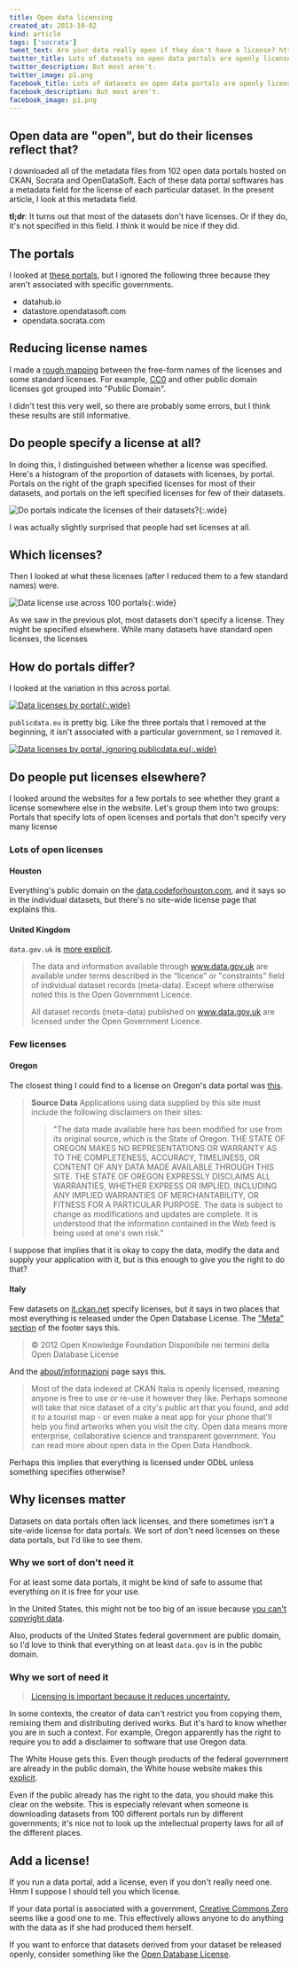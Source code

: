 ```yaml
---
title: Open data licensing
created_at: 2013-10-02
kind: article
tags: ['socrata']
tweet_text: Are your data really open if they don't have a license? http://thomaslevine.com/!/open-data-licensing
twitter_title: Lots of datasets on open data portals are openly licensed
twitter_description: But most aren't.
twitter_image: p1.png
facebook_title: Lots of datasets on open data portals are openly licensed
facebook_description: But most aren't.
facebook_image: p1.png
---
```

## Open data are "open", but do their licenses reflect that?

I downloaded all of the metadata files from 102 open data
portals hosted on CKAN, Socrata and OpenDataSoft. Each of
these data portal softwares has a metadata field for the
license of each particular dataset. In the present article,
I look at this metadata field.

**tl;dr**: It turns out that most of
the datasets don't have licenses. Or if they do, it's not
specified in this field. I think it would be nice if they did.

## The portals
I looked at [these portals](https://github.com/tlevine/open-data-download/blob/3115221f193e08d2e83eb753e8154ea9593fec55/portals.py),
but I ignored the following three because they aren't associated with specific governments.

* datahub.io
* datastore.opendatasoft.com
* opendata.socrata.com

## Reducing license names
I made a [rough mapping](https://github.com/tlevine/open-data-download/blob/3115221f193e08d2e83eb753e8154ea9593fec55/query-license.py#L5)
between the free-form names of the
licenses and some standard licenses.
For example, [CC0](http://creativecommons.org/publicdomain/zero/1.0/) 
and other public domain licenses got grouped into "Public Domain".

I didn't test this
very well, so there are probably some errors, but I think
these results are still informative.

## Do people specify a license at all?
In doing this, I distinguished between whether a license was
specified. Here's a histogram of the proportion of datasets
with licenses, by portal. Portals on the right of the graph
specified licenses for most of their datasets, and portals on
the left specified licenses for few of their datasets.

![Do portals indicate the licenses of their datasets?](p1.png){:.wide}

I was actually slightly surprised that people had set licenses
at all.

## Which licenses?
Then I looked at what these licenses (after I reduced them to
a few standard names) were.

![Data license use across 100 portals](p2.png){:.wide}

As we saw in the previous plot, most datasets don't specify a
license. They might be specified elsewhere.
While many datasets have standard open licenses, the licenses

## How do portals differ?
I looked at the variation in this across portal.

[![Data licenses by portal](p4.png){:.wide}](p4.png)

`publicdata.eu` is pretty big. Like the three portals that I removed
at the beginning, it isn't associated with a particular government,
so I removed it.

[![Data licenses by portal, ignoring publicdata.eu](p5.png){:.wide}](p5.png)

## Do people put licenses elsewhere?
I looked around the websites for a few portals to see whether they
grant a license somewhere else in the website. Let's group them into
two groups: Portals that specify lots of open licenses and portals
that don't specify very many license

### Lots of open licenses

#### Houston
Everything's public domain on the
[data.codeforhouston.com](http://data.codeforhouston.com/dataset/city-of-houston-funds),
and it says so in the individual datasets, but there's no site-wide
license page that explains this.

#### United Kingdom
`data.gov.uk` is [more explicit](http://data.gov.uk/terms-and-conditions).

> The data and information available through www.data.gov.uk are available under terms described in the “licence” or "constraints" field of individual dataset records (meta-data). Except where otherwise noted this is the Open Government Licence.
> 
> All dataset records (meta-data) published on www.data.gov.uk are licensed under the Open Government Licence.

### Few licenses

#### Oregon
The closest thing I could find to a license on Oregon's data portal was
[this](http://www.oregon.gov/Pages/datamoderation.aspx).

> **Source Data**
> Applications using data supplied by this site must include the following disclaimers on their sites:
>
> > "The data made available here has been modified for use from its original source, which is the State of Oregon. THE STATE OF OREGON MAKES NO REPRESENTATIONS OR WARRANTY AS TO THE COMPLETENESS, ACCURACY, TIMELINESS, OR CONTENT OF ANY DATA MADE AVAILABLE THROUGH THIS SITE. THE STATE OF OREGON EXPRESSLY DISCLAIMS ALL WARRANTIES, WHETHER EXPRESS OR IMPLIED, INCLUDING ANY IMPLIED WARRANTIES OF MERCHANTABILITY, OR FITNESS FOR A PARTICULAR PURPOSE. The data is subject to change as modifications and updates are complete. It is understood that the information contained in the Web feed is being used at one's own risk."

I suppose that implies that it is okay to copy the data, modify
the data and supply your application with it, but is this enough
to give you the right to do that?

#### Italy
Few datasets on [it.ckan.net](http://it.ckan.net) specify licenses,
but it says in two places
that most everything is released under the Open Database License.
The ["Meta" section](http://it.ckan.net/#credits) of the footer says this.

> © 2012 Open Knowledge Foundation Disponibile nei termini della Open Database License

And the [about/informazioni](http://it.ckan.net/about) page says this.

> Most of the data indexed at CKAN Italia is openly licensed, meaning anyone is free to use or re-use it however they like. Perhaps someone will take that nice dataset of a city's public art that you found, and add it to a tourist map - or even make a neat app for your phone that'll help you find artworks when you visit the city. Open data means more enterprise, collaborative science and transparent government. You can read more about open data in the Open Data Handbook.

Perhaps this implies that everything is licensed under ODbL unless
something specifies otherwise?

## Why licenses matter
Datasets on data portals often lack licenses, and there sometimes
isn't a site-wide license for data portals. We sort of don't need
licenses on these data portals, but I'd like to see them.

### Why we sort of don't need it
For at least some data portals, it might be kind of safe to assume
that everything on it is free for your use.

In the United States, this might not be too big of an issue because
[you can't copyright data](http://www.lib.umich.edu/copyright/facts-and-data).

Also, products of the United States federal government are public domain,
so I'd love to think that everything on at least `data.gov` is in the public domain.

### Why we sort of need it

> [Licensing is important because it reduces uncertainty.](http://opendatacommons.org/faq/)

In some contexts, the creator of data can't restrict you from copying them,
remixing them and distributing derived works. But it's hard to know whether
you are in such a context. For example, Oregon apparently has the right to
require you to add a disclaimer to software that use Oregon data.

The White House gets this. Even though products of the federal government
are already in the public domain, the White house website makes this
[explicit](http://www.whitehouse.gov/copyright).

Even if the public already has the right to the data, you should make this
clear on the website. This is especially relevant when someone is downloading
datasets from 100 different portals run by different governments; it's nice
not to look up the intellectual property laws for all of the different places.

## Add a license!
If you run a data portal, add a license, even if you don't really need one.
Hmm I suppose I should tell you which license.

If your data portal is associated with a government,
[Creative Commons Zero](http://creativecommons.org/publicdomain/zero/1.0/)
seems like a good one to me. This effectively allows anyone to do anything with
the data as if she had produced them herself.

If you want to enforce that datasets derived from your dataset be released
openly, consider something like the
[Open Database License](http://opendatacommons.org/licenses/odbl/summary/).
